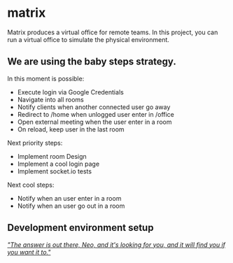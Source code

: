 # matrix

Matrix produces a virtual office for remote teams. In this project, you can run a virtual office to simulate the physical environment.

## We are using the baby steps strategy.

In this moment is possible:
- Execute login via Google Credentials
- Navigate into all rooms
- Notify clients when another connected user go away
- Redirect to /home when unlogged user enter in /office
- Open external meeting when the user enter in a room
- On reload, keep user in the last room

Next priority steps:
- Implement room Design
- Implement a cool login page
- Implement socket.io tests

Next cool steps:
- Notify when an user enter in a room
- Notify when an user go out in a room


## Development environment setup

[ _"The answer is out there, Neo, and it's looking for you, and it will find you if you want it to."_](SETUP.md)
